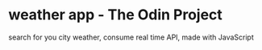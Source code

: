 # weather app - The Odin Project

search for you city weather, consume real time API, made with JavaScript
